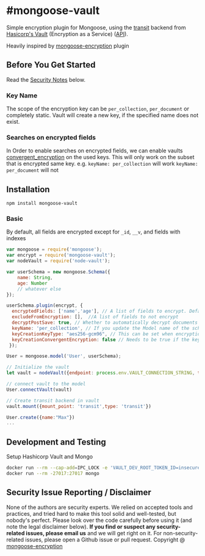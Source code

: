 #mongoose-vault
==================

Simple encryption plugin for Mongoose, using the [transit](https://www.vaultproject.io/docs/secrets/transit/index.html) backend from [Hasicorp's Vault](https://www.vaultproject.io/) (Encryption as a Service) ([API](https://www.vaultproject.io/api/secret/transit/index.html)).

Heavily inspired by [mongoose-encryption](https://github.com/joegoldbeck/mongoose-encryption) plugin

## Before You Get Started

Read the [Security Notes](#security-notes) below.

### Key Name

The scope of the encryption key can be `per_collection`, `per_document` or completely static. Vault will create a new key, if the specified name does not exist.

### Searches on encrypted fields

In Order to enable searches on encrypted fields, we can enable vaults [convergent_encryption](https://www.vaultproject.io/docs/secrets/transit/index.html) 
on the used keys. This will only work on the subset that is encrypted same key. e.g. `keyName: per_collection` will work `keyName: per_document` will not  

## Installation

`npm install mongoose-vault`

### Basic

By default, all fields are encrypted except for `_id`, `__v`, and fields with indexes

```javascript
var mongoose = require('mongoose');
var encrypt = require('mongoose-vault');
var nodeVault = require('node-vault');

var userSchema = new mongoose.Schema({
    name: String,
    age: Number
    // whatever else
});

userSchema.plugin(encrypt, {
  encryptedFields: ['name','age'], // A list of fields to encrypt. Default is to encrypt all fields.
  excludeFromEncryption: [],  //A list of fields to not encrypt
  decryptPostSave: true, // Whether to automatically decrypt documents in the application after saving them (faster if false)
  keyName: 'per_collection', // If you update the Model name of the schema, this should be set to its original name
  keyCreationKeyType: "aes256-gcm96", // This can be set when encryption key is expected to be created. See https://www.vaultproject.io/api/secret/transit/index.html#type-1
  keyCreationConvergentEncryption: false // Needs to be true if the key is expected to be created and findByEncryptedField should be supported. see https://www.vaultproject.io/api/secret/transit/index.html#convergent_encryption-1
 });

User = mongoose.model('User', userSchema);

// Initialize the vault
let vault = nodeVault({endpoint: process.env.VAULT_CONNECTION_STRING, token: process.env.VAULT_DEV_ROOT_TOKEN_ID})

// connect vault to the model
User.connectVault(vault)

// Create transit backend in vault
vault.mount({mount_point: 'transit',type: 'transit'})

User.create({name:"Max"})
...
```

## Development and Testing

Setup Hashicorp Vault and Mongo
```bash
docker run --rm --cap-add=IPC_LOCK -e 'VAULT_DEV_ROOT_TOKEN_ID=insecureRootTestingToken' -p8200:8200 vault
docker run --rm -27017:27017 mongo
```


## Security Issue Reporting / Disclaimer

None of the authors are security experts. We relied on accepted tools and practices, and tried hard to make this tool solid and well-tested, but nobody's perfect. Please look over the code carefully before using it (and note the legal disclaimer below). **If you find or suspect any security-related issues, please email us** and we will get right on it. For non-security-related issues, please open a Github issue or pull request.
Copyright @ [mongoose-encryption](https://github.com/joegoldbeck/mongoose-encryption)